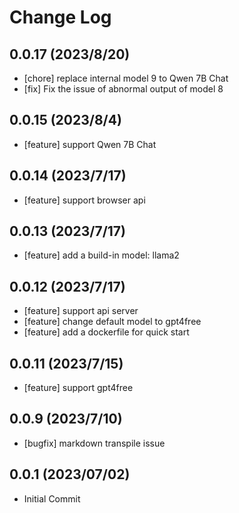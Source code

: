 # Change Log

## 0.0.17 (2023/8/20)
 - [chore] replace internal model 9 to Qwen 7B Chat
 - [fix] Fix the issue of abnormal output of model 8

## 0.0.15 (2023/8/4)
 - [feature] support Qwen 7B Chat

## 0.0.14 (2023/7/17)
 - [feature] support browser api

## 0.0.13 (2023/7/17)
 - [feature] add a build-in model: llama2

## 0.0.12 (2023/7/17)
 - [feature] support api server
 - [feature] change default model to gpt4free
 - [feature] add a dockerfile for quick start

## 0.0.11 (2023/7/15)
 - [feature] support gpt4free

## 0.0.9 (2023/7/10)
 - [bugfix] markdown transpile issue

## 0.0.1 (2023/07/02)
 - Initial Commit